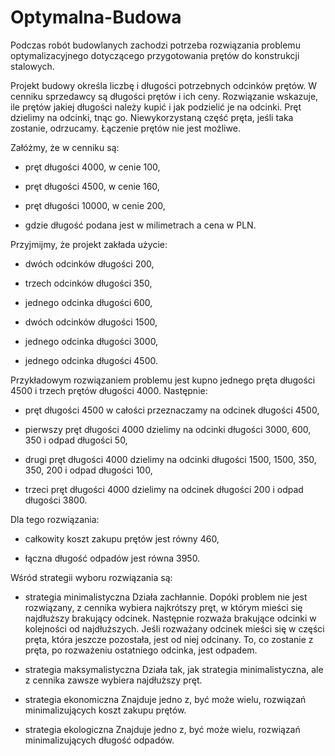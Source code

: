 # Optymalna-Budowa
Podczas robót budowlanych zachodzi potrzeba rozwiązania problemu optymalizacyjnego dotyczącego przygotowania prętów do konstrukcji stalowych.

Projekt budowy określa liczbę i długości potrzebnych odcinków prętów. W cenniku sprzedawcy są długości prętów i ich ceny. Rozwiązanie wskazuje, ile prętów jakiej długości należy kupić i jak podzielić je na odcinki. Pręt dzielimy na odcinki, tnąc go. Niewykorzystaną część pręta, jeśli taka zostanie, odrzucamy. Łączenie prętów nie jest możliwe.

Załóżmy, że w cenniku są:

- pręt długości 4000, w cenie 100,

- pręt długości 4500, w cenie 160,

- pręt długości 10000, w cenie 200,

- gdzie długość podana jest w milimetrach a cena w PLN.

Przyjmijmy, że projekt zakłada użycie:

- dwóch odcinków długości 200,

- trzech odcinków długości 350,

- jednego odcinka długości 600,

- dwóch odcinków długości 1500,

- jednego odcinka długości 3000,

- jednego odcinka długości 4500.

Przykładowym rozwiązaniem problemu jest kupno jednego pręta długości 4500 i trzech prętów długości 4000. Następnie:

- pręt długości 4500 w całości przeznaczamy na odcinek długości 4500,

- pierwszy pręt długości 4000 dzielimy na odcinki długości 3000, 600, 350 i odpad długości 50,

- drugi pręt długości 4000 dzielimy na odcinki długości 1500, 1500, 350, 350, 200 i odpad długości 100,

- trzeci pręt długości 4000 dzielimy na odcinek długości 200 i odpad długości 3800.

Dla tego rozwiązania:

- całkowity koszt zakupu prętów jest równy 460,

- łączna długość odpadów jest równa 3950.

Wśród strategii wyboru rozwiązania są:

- strategia minimalistyczna
Działa zachłannie. Dopóki problem nie jest rozwiązany, z cennika wybiera najkrótszy pręt, w którym mieści się najdłuższy brakujący odcinek. Następnie rozważa brakujące odcinki w kolejności od najdłuższych. Jeśli rozważany odcinek mieści się w części pręta, która jeszcze pozostała, jest od niej odcinany. To, co zostanie z pręta, po rozważeniu ostatniego odcinka, jest odpadem.

- strategia maksymalistyczna
Działa tak, jak strategia minimalistyczna, ale z cennika zawsze wybiera najdłuższy pręt.

- strategia ekonomiczna
Znajduje jedno z, być może wielu, rozwiązań minimalizujących koszt zakupu prętów.

- strategia ekologiczna
Znajduje jedno z, być może wielu, rozwiązań minimalizujących długość odpadów.


